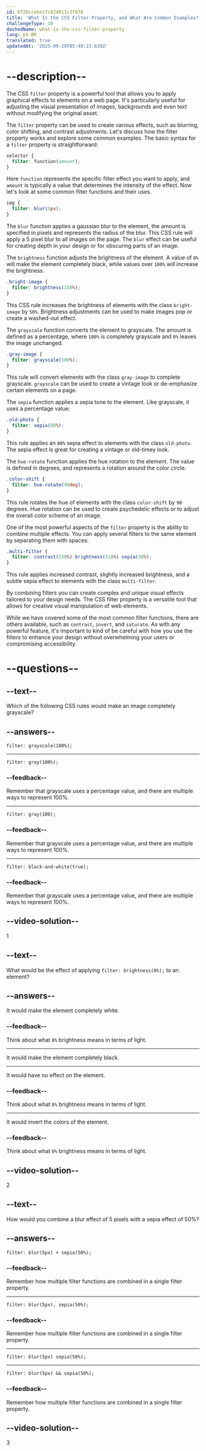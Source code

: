 ```yaml
---
id: 672bccebe1fc82d911c3f078
title: 'What Is the CSS Filter Property, and What Are Common Examples?'
challengeType: 19
dashedName: what-is-the-css-filter-property
lang: pt-BR
translated: true
updatedAt: '2025-09-29T05:49:23.639Z'
---
```


# --description--

The CSS `filter` property is a powerful tool that allows you to apply  graphical effects to elements on a web page. It's particularly useful for adjusting the visual presentation of images, backgrounds and even text without modifying the original asset.

The `filter` property can be used to create various effects, such as blurring, color shifting, and contrast adjustments. Let's discuss how the filter property works and explore some common examples. The basic syntax for a `filter` property is straightforward:

```css
selector {
  filter: function(amount);
}
```

Here `function` represents the specific filter effect you want to apply, and `amount` is typically a value that determines the intensity of the effect. Now let's look at some common filter functions and their uses.

```css
img {
  filter: blur(5px);
}
```

The `blur` function applies a gaussian blur to the element, the amount is specified in pixels and represents the radius of the blur. This CSS rule will apply a 5 pixel blur to all images on the page. The `blur` effect can be useful for creating depth in your design or for obscuring parts of an image. 

The `brightness` function adjusts the brightness of the element. A value of `0%` will make the element completely black, while values over `100%` will increase the brightness. 

```css
.bright-image {
  filter: brightness(150%);
}
```

This CSS rule increases the brightness of elements with the class `bright-image` by `50%`. Brightness adjustments can be used to make images pop or create a washed-out effect.

The `grayscale` function converts the element to grayscale. The amount is defined as a percentage, where `100%` is completely grayscale and `0%` leaves the image unchanged.

```css
.gray-image {
  filter: grayscale(100%);
}
```

This rule will convert elements with the class `gray-image` to complete grayscale. `grayscale` can be used to create a vintage look or de-emphasize certain elements on a page.

The `sepia` function applies a sepia tone to the element. Like grayscale, it uses a percentage value: 

```css
.old-photo {
  filter: sepia(80%);
}
```

This rule applies an `80%` sepia effect to elements with the class `old-photo`. The sepia effect is great for creating a vintage or old-timey look.

The `hue-rotate` function applies the hue rotation to the element. The value is defined in degrees, and represents a rotation around the color circle. 

```css
.color-shift {
  filter: hue-rotate(90deg);
}
```

This rule rotates the hue of elements with the class `color-shift` by `90` degrees. Hue rotation can be used to create psychedelic effects or to adjust the overall color scheme of an image.

One of the most powerful aspects of the `filter` property is the ability to combine multiple effects. You can apply several filters to the same element by separating them with spaces: 

```css
.multi-filter {  
  filter: contrast(150%) brightness(110%) sepia(30%);  
}
```

This rule applies increased contrast, slightly increased brightness, and a subtle sepia effect to elements with the class `multi-filter`. 

By combining filters you can create complex and unique visual effects tailored to your design needs. The CSS filter property is a versatile tool that allows for creative visual manipulation of web elements. 

While we have covered some of the most common filter functions, there are others available, such as `contrast`, `invert`, and `saturate`. As with any powerful feature, it's important to kind of be careful with how you use the filters to enhance your design without overwhelming your users or compromising accessibility.

# --questions--

## --text--

Which of the following CSS rules would make an image completely grayscale?

## --answers--

`filter: grayscale(100%);`

---

`filter: gray(100%);`

### --feedback--

Remember that grayscale uses a percentage value, and there are multiple ways to represent 100%.

---

`filter: gray(100);`

### --feedback--

Remember that grayscale uses a percentage value, and there are multiple ways to represent 100%.

---

`filter: black-and-white(true);`

### --feedback--

Remember that grayscale uses a percentage value, and there are multiple ways to represent 100%.

## --video-solution--

1

## --text--

What would be the effect of applying `filter: brightness(0%);` to an element?

## --answers--

It would make the element completely white.

### --feedback--

Think about what `0%` brightness means in terms of light.

---

It would make the element completely black.

---

It would have no effect on the element.

### --feedback--

Think about what `0%` brightness means in terms of light.

---

It would invert the colors of the element.

### --feedback--

Think about what `0%` brightness means in terms of light.

## --video-solution--

2

## --text--

How would you combine a blur effect of 5 pixels with a sepia effect of 50%?

## --answers--

`filter: blur(5px) + sepia(50%);`

### --feedback--

Remember how multiple filter functions are combined in a single filter property.

---

`filter: blur(5px), sepia(50%);`

### --feedback--

Remember how multiple filter functions are combined in a single filter property.

---

`filter: blur(5px) sepia(50%);`

---

`filter: blur(5px) && sepia(50%);`

### --feedback--

Remember how multiple filter functions are combined in a single filter property.

## --video-solution--

3
